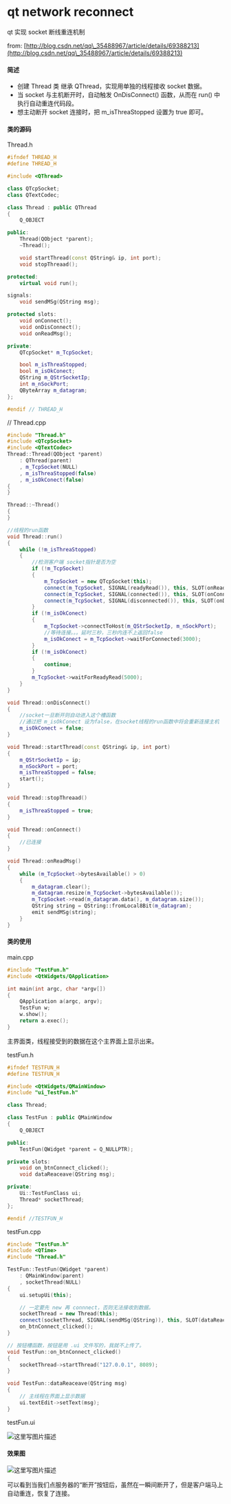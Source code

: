 # qt network reconnect

qt 实现 socket 断线重连机制

from: [http://blog.csdn.net/qq\_35488967/article/details/69388213](http://blog.csdn.net/qq\_35488967/article/details/69388213)

#### 简述 <a href="#jian-shu" id="jian-shu"></a>

* 创建 Thread 类 继承 QThread，实现用单独的线程接收 socket 数据。
* 当 socket 与主机断开时，自动触发 OnDisConnect() 函数，从而在 run() 中执行自动重连代码段。
* 想主动断开 socket 连接时，把 m\_isThreaStopped 设置为 true 即可。

#### 类的源码 <a href="#lei-de-yuan-ma" id="lei-de-yuan-ma"></a>

Thread.h

```cpp
#ifndef THREAD_H
#define THREAD_H

#include <QThread>

class QTcpSocket;
class QTextCodec;

class Thread : public QThread
{
    Q_OBJECT

public:
    Thread(QObject *parent);
    ~Thread();

    void startThread(const QString& ip, int port);
    void stopThreaad();

protected:
    virtual void run();

signals:
    void sendMSg(QString msg);

protected slots:
    void onConnect();
    void onDisConnect();
    void onReadMsg();

private:
    QTcpSocket* m_TcpSocket;

    bool m_isThreaStopped;
    bool m_isOkConect;
    QString m_QStrSocketIp;
    int m_nSockPort;
    QByteArray m_datagram;
};

#endif // THREAD_H
```

// Thread.cpp

```cpp
#include "Thread.h"
#include <QTcpSocket>
#include <QTextCodec>
Thread::Thread(QObject *parent)
    : QThread(parent)
    , m_TcpSocket(NULL)
    , m_isThreaStopped(false)
    , m_isOkConect(false)
{
}

Thread::~Thread()
{
}

//线程的run函数
void Thread::run()
{
    while (!m_isThreaStopped)
    {
        //检测客户端 socket指针是否为空
        if (!m_TcpSocket)
        {
            m_TcpSocket = new QTcpSocket(this);
            connect(m_TcpSocket, SIGNAL(readyRead()), this, SLOT(onReadMsg()));
            connect(m_TcpSocket, SIGNAL(connected()), this, SLOT(onConnect()));
            connect(m_TcpSocket, SIGNAL(disconnected()), this, SLOT(onDisConnect()));
        }
        if (!m_isOkConect)
        {
            m_TcpSocket->connectToHost(m_QStrSocketIp, m_nSockPort);
            //等待连接。。。延时三秒，三秒内连不上返回false
            m_isOkConect = m_TcpSocket->waitForConnected(3000);
        }
        if (!m_isOkConect)
        {
            continue;
        }
        m_TcpSocket->waitForReadyRead(5000);
    }
}

void Thread::onDisConnect()
{
    //socket一旦断开则自动进入这个槽函数
    //通过把 m_isOkConect 设为false，在socket线程的run函数中将会重新连接主机
    m_isOkConect = false;
}

void Thread::startThread(const QString& ip, int port)
{
    m_QStrSocketIp = ip;
    m_nSockPort = port;
    m_isThreaStopped = false;
    start();
}

void Thread::stopThreaad()
{
    m_isThreaStopped = true;
}

void Thread::onConnect()
{
    //已连接
}

void Thread::onReadMsg()
{
    while (m_TcpSocket->bytesAvailable() > 0)
    {
        m_datagram.clear();
        m_datagram.resize(m_TcpSocket->bytesAvailable());
        m_TcpSocket->read(m_datagram.data(), m_datagram.size());
        QString string = QString::fromLocal8Bit(m_datagram);
        emit sendMSg(string);
    }
}
```

#### 类的使用 <a href="#lei-de-shi-yong" id="lei-de-shi-yong"></a>

main.cpp

```cpp
#include "TestFun.h"
#include <QtWidgets/QApplication>

int main(int argc, char *argv[])
{
    QApplication a(argc, argv);
    TestFun w;
    w.show();
    return a.exec();
}
```

主界面类，线程接受到的数据在这个主界面上显示出来。

testFun.h

```cpp
#ifndef TESTFUN_H
#define TESTFUN_H

#include <QtWidgets/QMainWindow>
#include "ui_TestFun.h"

class Thread;

class TestFun : public QMainWindow
{
    Q_OBJECT

public:
    TestFun(QWidget *parent = Q_NULLPTR);

private slots:
    void on_btnConnect_clicked();
    void dataReaceave(QString msg);

private:
    Ui::TestFunClass ui;
    Thread* socketThread;
};

#endif //TESTFUN_H
```

testFun.cpp

```cpp
#include "TestFun.h"
#include <QTime>
#include "Thread.h"

TestFun::TestFun(QWidget *parent)
    : QMainWindow(parent)
    , socketThread(NULL)
{
    ui.setupUi(this);

    // 一定要先 new 再 connnect，否则无法接收到数据。
    socketThread = new Thread(this);
    connect(socketThread, SIGNAL(sendMSg(QString)), this, SLOT(dataReaceave(QString)), Qt::QueuedConnection);
    on_btnConnect_clicked();
}

// 按钮槽函数，按钮是用 .ui 文件写的，我就不上传了。
void TestFun::on_btnConnect_clicked()
{
    socketThread->startThread("127.0.0.1", 8089);
}

void TestFun::dataReaceave(QString msg)
{
    // 主线程在界面上显示数据
    ui.textEdit->setText(msg);
}
```

testFun.ui

![这里写图片描述](http://img.blog.csdn.net/20170827232009182?watermark/2/text/aHR0cDovL2Jsb2cuY3Nkbi5uZXQvcXFfMzU0ODg5Njc=/font/5a6L5L2T/fontsize/400/fill/I0JBQkFCMA==/dissolve/70/gravity/SouthEast)

#### 效果图 <a href="#xiao-guo-tu" id="xiao-guo-tu"></a>

![这里写图片描述](http://img.blog.csdn.net/20170827233458970?watermark/2/text/aHR0cDovL2Jsb2cuY3Nkbi5uZXQvcXFfMzU0ODg5Njc=/font/5a6L5L2T/fontsize/400/fill/I0JBQkFCMA==/dissolve/70/gravity/SouthEast)

可以看到当我们点服务器的“断开”按钮后，虽然在一瞬间断开了，但是客户端马上自动重连，恢复了连接。
